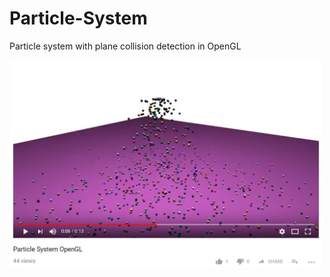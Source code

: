 # Particle-System
Particle system with plane collision detection in OpenGL


<a href="https://www.youtube.com/watch?v=vwf-_yTbHqY">
<img alt="youtube" src="/Part.JPG" width="500" />
